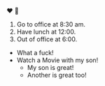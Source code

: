 :heart: :tada:

1. Go to office at 8:30 am.
2. Have lunch at 12:00.
3. Out of office at 6:00.

- What a fuck!
- Watch a Movie with my son!
  - My son is great!
  - Another is great too!
